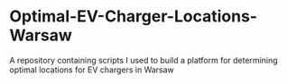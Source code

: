 # Optimal-EV-Charger-Locations-Warsaw
A repository containing scripts I used to build a platform for determining optimal locations for EV chargers in Warsaw
